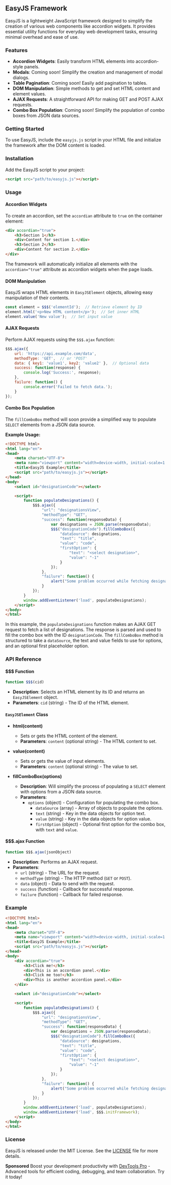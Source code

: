 ## EasyJS Framework

EasyJS is a lightweight JavaScript framework designed to simplify the creation of various web components like accordion widgets. It provides essential utility functions for everyday web development tasks, ensuring minimal overhead and ease of use.

### Features

- **Accordion Widgets**: Easily transform HTML elements into accordion-style panels.
- **Modals**: Coming soon! Simplify the creation and management of modal dialogs.
- **Table Pagination**: Coming soon! Easily add pagination to tables.
- **DOM Manipulation**: Simple methods to get and set HTML content and element values.
- **AJAX Requests**: A straightforward API for making GET and POST AJAX requests.
- **Combo Box Population**: Coming soon! Simplify the population of combo boxes from JSON data sources.

### Getting Started

To use EasyJS, include the `easyjs.js` script in your HTML file and initialize the framework after the DOM content is loaded.

### Installation

Add the EasyJS script to your project:

```html
<script src="path/to/easyjs.js"></script>
```

### Usage

#### Accordion Widgets

To create an accordion, set the `accordian` attribute to `true` on the container element:

```html
<div accordian="true">
    <h3>Section 1</h3>
    <div>Content for section 1.</div>
    <h3>Section 2</h3>
    <div>Content for section 2.</div>
</div>
```

The framework will automatically initialize all elements with the `accordian="true"` attribute as accordion widgets when the page loads.

#### DOM Manipulation

EasyJS wraps HTML elements in `EasyJSElement` objects, allowing easy manipulation of their contents.

```javascript
const element = $$$('elementId');  // Retrieve element by ID
element.html('<p>New HTML content</p>');  // Set inner HTML
element.value('New value');  // Set input value
```

#### AJAX Requests

Perform AJAX requests using the `$$$.ajax` function:

```javascript
$$$.ajax({
    url: 'https://api.example.com/data',
    methodType: 'GET',  // or 'POST'
    data: { key1: 'value1', key2: 'value2' },  // Optional data
    success: function(response) {
        console.log('Success:', response);
    },
    failure: function() {
        console.error('Failed to fetch data.');
    }
});
```

#### Combo Box Population

The `fillComboBox` method will soon provide a simplified way to populate `SELECT` elements from a JSON data source.

**Example Usage:**

```html
<!DOCTYPE html>
<html lang="en">
<head>
    <meta charset="UTF-8">
    <meta name="viewport" content="width=device-width, initial-scale=1.0">
    <title>EasyJS Example</title>
    <script src="path/to/easyjs.js"></script>
</head>
<body>
    <select id="designationCode"></select>

    <script>
        function populateDesignations() {
            $$$.ajax({
                "url": "designationsView",
                "methodType": "GET",
                "success": function(responseData) {
                    var designations = JSON.parse(responseData);
                    $$$("designationCode").fillComboBox({
                        "dataSource": designations,
                        "text": "title",
                        "value": "code",
                        "firstOption": {
                            "text": "<select designation>",
                            "value": "-1"
                        }
                    });
                },
                "failure": function() {
                    alert("Some problem occurred while fetching designations.");
                }
            });
        }
        window.addEventListener('load', populateDesignations);
    </script>
</body>
</html>
```

In this example, the `populateDesignations` function makes an AJAX GET request to fetch a list of designations. The response is parsed and used to fill the combo box with the ID `designationCode`. The `fillComboBox` method is structured to take a `dataSource`, the text and value fields to use for options, and an optional first placeholder option.

### API Reference

#### $$$ Function

```javascript
function $$$(cid)
```

- **Description**: Selects an HTML element by its ID and returns an `EasyJSElement` object.
- **Parameters**: `cid` (string) - The ID of the HTML element.

#### `EasyJSElement` Class

- **html(content)**
  - Sets or gets the HTML content of the element.
  - **Parameters**: `content` (optional string) - The HTML content to set.

- **value(content)**
  - Sets or gets the value of input elements.
  - **Parameters**: `content` (optional string) - The value to set.

- **fillComboBox(options)**
  - **Description**: Will simplify the process of populating a `SELECT` element with options from a JSON data source.
  - **Parameters**:
    - `options` (object) - Configuration for populating the combo box.
      - `dataSource` (array) - Array of objects to populate the options.
      - `text` (string) - Key in the data objects for option text.
      - `value` (string) - Key in the data objects for option value.
      - `firstOption` (object) - Optional first option for the combo box, with `text` and `value`.

#### $$$.ajax Function

```javascript
function $$$.ajax(jsonObject)
```

- **Description**: Performs an AJAX request.
- **Parameters**:
  - `url` (string) - The URL for the request.
  - `methodType` (string) - The HTTP method (`GET` or `POST`).
  - `data` (object) - Data to send with the request.
  - `success` (function) - Callback for successful response.
  - `failure` (function) - Callback for failed response.

### Example

```html
<!DOCTYPE html>
<html lang="en">
<head>
    <meta charset="UTF-8">
    <meta name="viewport" content="width=device-width, initial-scale=1.0">
    <title>EasyJS Example</title>
    <script src="path/to/easyjs.js"></script>
</head>
<body>
    <div accordian="true">
        <h3>Click me!</h3>
        <div>This is an accordion panel.</div>
        <h3>Click me too!</h3>
        <div>This is another accordion panel.</div>
    </div>

    <select id="designationCode"></select>

    <script>
        function populateDesignations() {
            $$$.ajax({
                "url": "designationsView",
                "methodType": "GET",
                "success": function(responseData) {
                    var designations = JSON.parse(responseData);
                    $$$("designationCode").fillComboBox({
                        "dataSource": designations,
                        "text": "title",
                        "value": "code",
                        "firstOption": {
                            "text": "<select designation>",
                            "value": "-1"
                        }
                    });
                },
                "failure": function() {
                    alert("Some problem occurred while fetching designations.");
                }
            });
        }
        window.addEventListener('load', populateDesignations);
        window.addEventListener('load', $$$.initFramework);
    </script>
</body>
</html>
```

### License

EasyJS is released under the MIT License. See the [LICENSE](LICENSE) file for more details.

**Sponsored**
Boost your development productivity with [DevTools Pro](https://www.devtoolspro.com) - Advanced tools for efficient coding, debugging, and team collaboration. Try it today!
